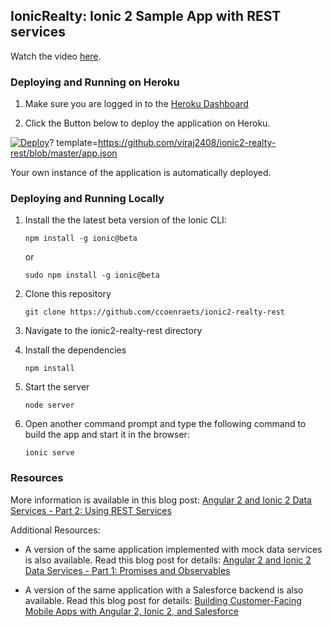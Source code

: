 ## IonicRealty: Ionic 2 Sample App with REST services

Watch the video [here](https://youtu.be/oKHrh_PMHns).

### Deploying and Running on Heroku

1. Make sure you are logged in to the [Heroku Dashboard](https://dashboard.heroku.com)

1. Click the Button below to deploy the application on Heroku.

[![Deploy](https://www.herokucdn.com/deploy/button.png)](https://heroku.com/deploy)?
template=https://github.com/viraj2408/ionic2-realty-rest/blob/master/app.json

Your own instance of the application is automatically deployed.


### Deploying and Running Locally

1. Install the the latest beta version of the Ionic CLI:
    ```
    npm install -g ionic@beta
    ```

    or 

    ```
    sudo npm install -g ionic@beta
    ```
    
1. Clone this repository
    ```
    git clone https://github.com/ccoenraets/ionic2-realty-rest
    ```

1. Navigate to the ionic2-realty-rest directory

1. Install the dependencies
    ```
    npm install
    ```
    
1. Start the server
    ```
    node server
    ```

1. Open another command prompt and type the following command to build the app and start it in the browser:
    ```
    ionic serve
    ```
    
### Resources
    
More information is available in this blog post: [Angular 2 and Ionic 2 Data Services - Part 2: Using REST Services](http://coenraets.org/blog/2016/02/angular2-ionic2-rest-services/)
    
Additional Resources:

- A version of the same application implemented with mock data services is also available. Read this blog post for  details: [Angular 2 and Ionic 2 Data Services - Part 1: Promises and Observables](http://coenraets.org/blog/2016/02/angular2-ionic2-data-services-promises-observables/)  

- A version of the same application with a Salesforce backend is also available. Read this blog post for details: [Building Customer-Facing Mobile Apps with Angular 2, Ionic 2, and Salesforce](http://coenraets.org/blog/2016/02/angular2-ionic2-salesforce/)      
